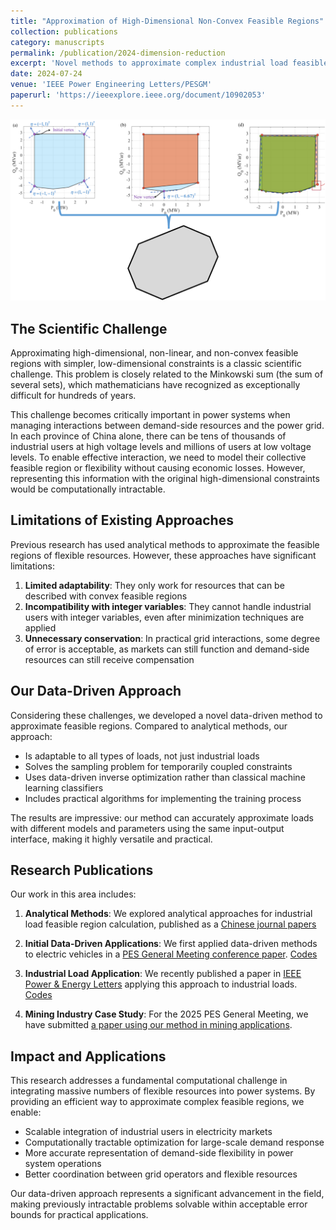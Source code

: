 ```yaml
---
title: "Approximation of High-Dimensional Non-Convex Feasible Regions"
collection: publications
category: manuscripts
permalink: /publication/2024-dimension-reduction
excerpt: 'Novel methods to approximate complex industrial load feasible regions with low-dimensional linear constraints'
date: 2024-07-24
venue: 'IEEE Power Engineering Letters/PESGM'
paperurl: 'https://ieeexplore.ieee.org/document/10902053'
---
```


![Dimension Reduction](/images/pub3.png)

## The Scientific Challenge

Approximating high-dimensional, non-linear, and non-convex feasible regions with simpler, low-dimensional constraints is a classic scientific challenge. This problem is closely related to the Minkowski sum (the sum of several sets), which mathematicians have recognized as exceptionally difficult for hundreds of years.

This challenge becomes critically important in power systems when managing interactions between demand-side resources and the power grid. In each province of China alone, there can be tens of thousands of industrial users at high voltage levels and millions of users at low voltage levels. To enable effective interaction, we need to model their collective feasible region or flexibility without causing economic losses. However, representing this information with the original high-dimensional constraints would be computationally intractable.

## Limitations of Existing Approaches

Previous research has used analytical methods to approximate the feasible regions of flexible resources. However, these approaches have significant limitations:

1. **Limited adaptability**: They only work for resources that can be described with convex feasible regions
2. **Incompatibility with integer variables**: They cannot handle industrial users with integer variables, even after minimization techniques are applied
3. **Unnecessary conservation**: In practical grid interactions, some degree of error is acceptable, as markets can still function and demand-side resources can still receive compensation

## Our Data-Driven Approach

Considering these challenges, we developed a novel data-driven method to approximate feasible regions. Compared to analytical methods, our approach:

- Is adaptable to all types of loads, not just industrial loads
- Solves the sampling problem for temporarily coupled constraints
- Uses data-driven inverse optimization rather than classical machine learning classifiers
- Includes practical algorithms for implementing the training process

The results are impressive: our method can accurately approximate loads with different models and parameters using the same input-output interface, making it highly versatile and practical.

## Research Publications

Our work in this area includes:

1. **Analytical Methods**: We explored analytical approaches for industrial load feasible region calculation, published as a [Chinese journal papers](https://chn.oversea.cnki.net/KCMS/detail/detail.aspx?dbcode=CAPJ&dbname=CAPJLAST&filename=DLXT20250113001&uniplatform=OVERSEA&v=EqDlWzby9GWDmabXdhd7_oavSpSpwegkXEeCQuxjWoURDvTMhxORxMwk6X_sRy1-)

2. **Initial Data-Driven Applications**: We first applied data-driven methods to electric vehicles in a [PES General Meeting conference paper](https://ieeexplore.ieee.org/document/10689111). [Codes](https://github.com/Rick10119/Approximating-Feasible-Region-of-Virtual-Power-Plants-A-Data-driven-Approach)

3. **Industrial Load Application**: We recently published a paper in [IEEE Power & Energy Letters](https://ieeexplore.ieee.org/document/10902053) applying this approach to industrial loads. [Codes](https://github.com/Rick10119/Data-Driven-Dimension-Reduction)

4. **Mining Industry Case Study**: For the 2025 PES General Meeting, we have submitted [a paper using our method in mining applications](https://arxiv.org/abs/2503.00701).

## Impact and Applications

This research addresses a fundamental computational challenge in integrating massive numbers of flexible resources into power systems. By providing an efficient way to approximate complex feasible regions, we enable:

- Scalable integration of industrial users in electricity markets
- Computationally tractable optimization for large-scale demand response
- More accurate representation of demand-side flexibility in power system operations
- Better coordination between grid operators and flexible resources

Our data-driven approach represents a significant advancement in the field, making previously intractable problems solvable within acceptable error bounds for practical applications. 